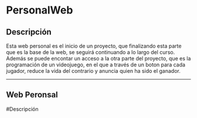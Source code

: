 # PersonalWeb

## Descripción

Esta web personal es el inicio de un proyecto, que finalizando esta parte que es la base de la web, se seguirá continuando a lo largo del curso. Además se puede encontar un acceso a la otra parte del proyecto, que es la programación de un videojuego, en el que a través de un boton para cada jugador, reduce la vida del contrario y anuncia quien ha sido el ganador.

---

## Web Peronsal

#Descripción
